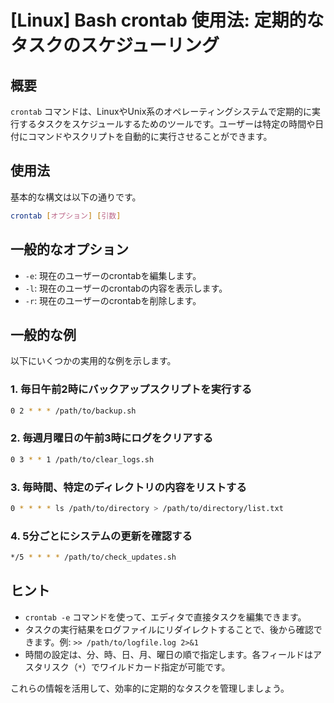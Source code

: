 # [Linux] Bash crontab 使用法: 定期的なタスクのスケジューリング

## 概要
`crontab` コマンドは、LinuxやUnix系のオペレーティングシステムで定期的に実行するタスクをスケジュールするためのツールです。ユーザーは特定の時間や日付にコマンドやスクリプトを自動的に実行させることができます。

## 使用法
基本的な構文は以下の通りです。

```bash
crontab [オプション] [引数]
```

## 一般的なオプション
- `-e`: 現在のユーザーのcrontabを編集します。
- `-l`: 現在のユーザーのcrontabの内容を表示します。
- `-r`: 現在のユーザーのcrontabを削除します。

## 一般的な例
以下にいくつかの実用的な例を示します。

### 1. 毎日午前2時にバックアップスクリプトを実行する
```bash
0 2 * * * /path/to/backup.sh
```

### 2. 毎週月曜日の午前3時にログをクリアする
```bash
0 3 * * 1 /path/to/clear_logs.sh
```

### 3. 毎時間、特定のディレクトリの内容をリストする
```bash
0 * * * * ls /path/to/directory > /path/to/directory/list.txt
```

### 4. 5分ごとにシステムの更新を確認する
```bash
*/5 * * * * /path/to/check_updates.sh
```

## ヒント
- `crontab -e` コマンドを使って、エディタで直接タスクを編集できます。
- タスクの実行結果をログファイルにリダイレクトすることで、後から確認できます。例: `>> /path/to/logfile.log 2>&1`
- 時間の設定は、分、時、日、月、曜日の順で指定します。各フィールドはアスタリスク（`*`）でワイルドカード指定が可能です。

これらの情報を活用して、効率的に定期的なタスクを管理しましょう。